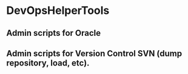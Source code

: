 # DevOpsHelperTools

## Admin scripts for Oracle

## Admin scripts for Version Control SVN (dump repository, load, etc).
